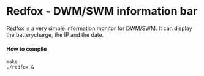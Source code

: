 # Redfox - DWM/SWM information bar

Redfox is a very simple information monitor for DWM/SWM.
It can display the batterycharge, the IP and the date.

#### How to compile

    make
	./redfox &